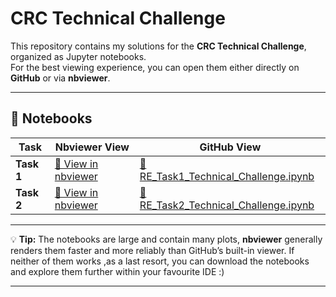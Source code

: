 # CRC Technical Challenge

This repository contains my solutions for the **CRC Technical Challenge**, organized as Jupyter notebooks.  
For the best viewing experience, you can open them either directly on **GitHub** or via **nbviewer**.

---

## 📓 Notebooks

| Task | Nbviewer View | GitHub View |
|------|-------------|---------------|
| **Task 1** | [🔗 View in nbviewer](https://nbviewer.org/github/rekren/CRC_technical_challenge/blob/main/RE_Task1_Technical_Challenge.ipynb) | [📄 RE_Task1_Technical_Challenge.ipynb](https://github.com/rekren/CRC_technical_challenge/blob/main/RE_Task1_Technical_Challenge.ipynb) |
| **Task 2** | [🔗 View in nbviewer](https://nbviewer.org/github/rekren/CRC_technical_challenge/blob/main/RE_Task2_Technical_Challenge.ipynb) | [📄 RE_Task2_Technical_Challenge.ipynb](https://github.com/rekren/CRC_technical_challenge/blob/main/RE_Task2_Technical_Challenge.ipynb) |

---

💡 **Tip:** The notebooks are large and contain many plots, **nbviewer** generally renders them faster and more reliably than GitHub’s built-in viewer.
            If neither of them works ,as a last resort, you can download the notebooks and explore them further within your favourite IDE :)

---
